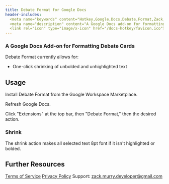```yaml
---
title: Debate Format for Google Docs
header-includes:
  <meta name="keywords" content="Hotkey,Google,Docs,Debate,Format,Zack,Murry,Chrome,Extension,Browser,Shortcut" />
  <meta name="description" content="A Google Docs add-on for formatting debate cards" />
  <link rel="icon" type="image/x-icon" href="/docs-hotkey/favicon.ico">
---
```


### A Google Docs Add-on for Formatting Debate Cards

Debate Format currently allows for:

- One-click shrinking of unbolded and unhighlighted text

## Usage

Install Debate Format from the Google Workspace Marketplace.

Refresh Google Docs.

Click "Extensions" at the top bar, then "Debate Format," then the desired action.

### Shrink

The shrink action makes all selected text 8pt font if it isn't highlighted or bolded.

## Further Resources

[Terms of Service](https://zackmurry.github.io/docs-hotkey/addon/terms)
[Privacy Policy](https://zackmurry.github.io/docs-hotkey/addon/privacy)
Support: zack.murry.developer@gmail.com
